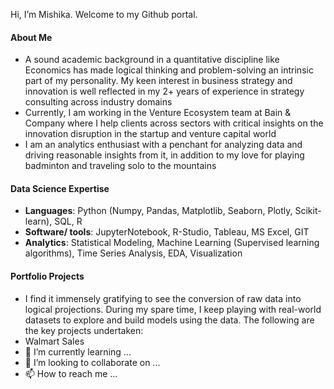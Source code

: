 Hi, I’m Mishika. Welcome to my Github portal.

#### About Me 

- A sound academic background in a quantitative discipline like Economics has made logical thinking and problem-solving an intrinsic part of my personality. My keen interest in business strategy and innovation is well reflected in my 2+ years of experience in strategy consulting across industry domains
- Currently, I am working in the Venture Ecosystem team at Bain & Company where I help clients across sectors with critical insights on the innovation disruption in the startup and venture capital world
- I am an analytics enthusiast with a penchant for analyzing data and driving reasonable insights from it, in addition to my love for playing badminton and traveling solo to the mountains

#### Data Science Expertise

- <b>Languages</b>: Python (Numpy, Pandas, Matplotlib, Seaborn, Plotly, Scikit-learn), SQL, R
- <b>Software/ tools</b>: JupyterNotebook, R-Studio, Tableau, MS Excel, GIT
- <b>Analytics</b>: Statistical Modeling, Machine Learning (Supervised learning algorithms), Time Series Analysis, EDA, Visualization

#### Portfolio Projects

- I find it immensely gratifying to see the conversion of raw data into logical projections. During my spare time, I keep playing with real-world datasets to explore and build models using the data. The following are the key projects undertaken:
- Walmart Sales 
- 🌱 I’m currently learning ...
- 💞️ I’m looking to collaborate on ...
- 📫 How to reach me ...

<!---
mishika12/mishika12 is a ✨ special ✨ repository because its `README.md` (this file) appears on your GitHub profile.
You can click the Preview link to take a look at your changes.
--->
